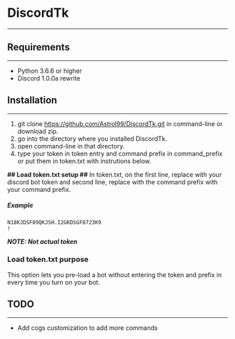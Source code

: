 # DiscordTk #
- - - - 

## Requirements ##
- - - -
* Python 3.6.6 or higher
* Discord 1.0.0a rewrite

## Installation ##
- - - -
1. git clone https://github.com/Astrol99/DiscordTk.git in command-line or download zip.
2. go into the directory where you installed DiscordTk. 
3. open command-line in that directory.
4. type your token in token entry and command prefix in command_prefix or put them in token.txt with instrutions below. 

**## Load token.txt setup ##**
In token.txt, on the first line, replace <Put Your Discord Token Here> with your discord bot token and second line, replace <Command Prefix Here> with the command prefix with your command prefix.

##### Example #####
```
N18KJDSF89QKJSH.I2GKDSGF8723K9
!
```
***NOTE: Not actual token***

### Load token.txt purpose ###
This option lets you pre-load a bot without entering the token and prefix in every time you turn on your bot.

## TODO ##
- - - -
* Add cogs customization to add more commands